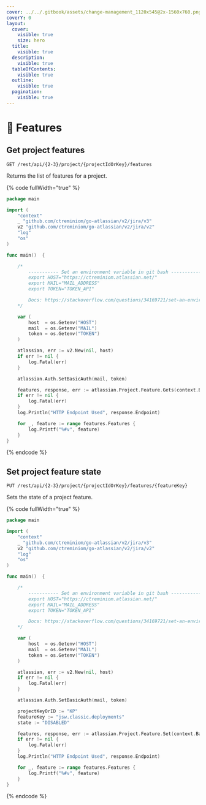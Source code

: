 ```yaml
---
cover: ../../.gitbook/assets/change-management_1120x545@2x-1560x760.png
coverY: 0
layout:
  cover:
    visible: true
    size: hero
  title:
    visible: true
  description:
    visible: true
  tableOfContents:
    visible: true
  outline:
    visible: true
  pagination:
    visible: true
---
```


# 🙌 Features

## Get project features

`GET /rest/api/{2-3}/project/{projectIdOrKey}/features`

Returns the list of features for a project.

{% code fullWidth="true" %}
```go
package main

import (
	"context"
	_ "github.com/ctreminiom/go-atlassian/v2/jira/v3"
	v2 "github.com/ctreminiom/go-atlassian/v2/jira/v2"
	"log"
	"os"
)

func main()  {

	/*
		----------- Set an environment variable in git bash -----------
		export HOST="https://ctreminiom.atlassian.net/"
		export MAIL="MAIL_ADDRESS"
		export TOKEN="TOKEN_API"

		Docs: https://stackoverflow.com/questions/34169721/set-an-environment-variable-in-git-bash
	*/

	var (
		host  = os.Getenv("HOST")
		mail  = os.Getenv("MAIL")
		token = os.Getenv("TOKEN")
	)

	atlassian, err := v2.New(nil, host)
	if err != nil {
		log.Fatal(err)
	}

	atlassian.Auth.SetBasicAuth(mail, token)

	features, response, err := atlassian.Project.Feature.Gets(context.Background(), "KP")
	if err != nil {
		log.Fatal(err)
	}
	log.Println("HTTP Endpoint Used", response.Endpoint)

	for _, feature := range features.Features {
		log.Printf("%#v", feature)
	}
}

```
{% endcode %}

## Set project feature state

`PUT /rest/api/{2-3}/project/{projectIdOrKey}/features/{featureKey}`

Sets the state of a project feature.

{% code fullWidth="true" %}
```go
package main

import (
	"context"
	_ "github.com/ctreminiom/go-atlassian/v2/jira/v3"
	v2 "github.com/ctreminiom/go-atlassian/v2/jira/v2"
	"log"
	"os"
)

func main()  {

	/*
		----------- Set an environment variable in git bash -----------
		export HOST="https://ctreminiom.atlassian.net/"
		export MAIL="MAIL_ADDRESS"
		export TOKEN="TOKEN_API"

		Docs: https://stackoverflow.com/questions/34169721/set-an-environment-variable-in-git-bash
	*/

	var (
		host  = os.Getenv("HOST")
		mail  = os.Getenv("MAIL")
		token = os.Getenv("TOKEN")
	)

	atlassian, err := v2.New(nil, host)
	if err != nil {
		log.Fatal(err)
	}

	atlassian.Auth.SetBasicAuth(mail, token)

	projectKeyOrID := "KP"
	featureKey := "jsw.classic.deployments"
	state := "DISABLED"

	features, response, err := atlassian.Project.Feature.Set(context.Background(), projectKeyOrID, featureKey, state)
	if err != nil {
		log.Fatal(err)
	}
	log.Println("HTTP Endpoint Used", response.Endpoint)

	for _, feature := range features.Features {
		log.Printf("%#v", feature)
	}
}
```
{% endcode %}

